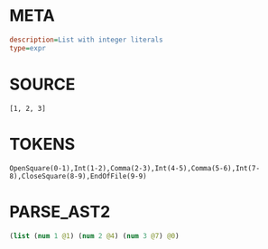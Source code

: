 # META
~~~ini
description=List with integer literals
type=expr
~~~

# SOURCE
~~~roc
[1, 2, 3]
~~~

# TOKENS
~~~zig
OpenSquare(0-1),Int(1-2),Comma(2-3),Int(4-5),Comma(5-6),Int(7-8),CloseSquare(8-9),EndOfFile(9-9)
~~~

# PARSE_AST2
~~~clojure
(list (num 1 @1) (num 2 @4) (num 3 @7) @0)

~~~

